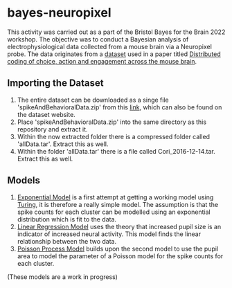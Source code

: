 # bayes-neuropixel

This activity was carried out as a part of the Bristol Bayes for the Brain 2022 workshop. The objective was to conduct a Bayesian analysis of electrophysiological data collected from a mouse brain via a Neuropixel probe. The data originates from a [dataset](https://figshare.com/articles/dataset/Dataset_from_Steinmetz_et_al_2019/9598406) used in a paper titled [Distributed coding of choice, action and engagement across the mouse brain](https://www.nature.com/articles/s41586-019-1787-x).

## Importing the Dataset

1. The entire dataset can be downloaded as a singe file 'spikeAndBehavioralData.zip' from this [link](https://figshare.com/ndownloader/files/17387882), which can also be found on the dataset website. 
2. Place 'spikeAndBehavioralData.zip' into the same directory as this repository and extract it. 
3. Within the now extracted folder there is a compressed folder called 'allData.tar'. Extract this as well.
4. Within the folder 'allData.tar' there is a file called Cori_2016-12-14.tar. Extract this as well.  

## Models

1. [Exponential Model](exponential-model.ipynb) is a first attempt at getting a working model using [Turing](turing.ml), it is therefore a really simple model. The assumption is that the spike counts for each cluster can be modelled using an exponential distribution which is fit to the data. 
2. [Linear Regression Model](linear-regression-model.ipynb) uses the theory that increased pupil size is an indicator of increased neural activity. This model finds the linear relationship between the two data.
3. [Poisson Process Model](poisson-process-model.ipynb) builds upon the second model to use the pupil area to model the parameter of a Poisson model for the spike counts for each cluster. 

(These models are a work in progress)